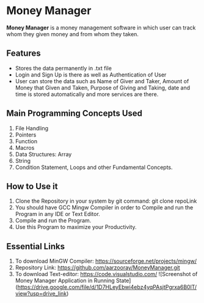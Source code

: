 # Money Manager
**Money Manager** is a money management software in which user can track whom they given money and from whom they taken. 
## Features
- Stores the data permanently in .txt file
- Login and Sign Up is there as well as Authentication of User
- User can store the data such as Name of Giver and Taker, Amount of Money that Given and Taken, Purpose of Giving and Taking, date and time is stored automatically and more 
  services are there.
## Main Programming Concepts Used
1. File Handling
2. Pointers
3. Function
4. Macros
5. Data Structures: Array
6. String
7. Condition Statement, Loops and other Fundamental Concepts.
## How to Use it
1. Clone the Repository in your system by git command:  git clone repoLink
2. You should have GCC Mingw Compiler in order to Compile and run the Program in any IDE or Text Editor.
3. Compile and run the Program.
4. Use this Program to maximize your Productivity.
## Essential Links
1. To download MinGW Compiler: https://sourceforge.net/projects/mingw/
2. Repository Link: https://github.com/aarzooray/MoneyManager.git
3. To download Text-editor: https://code.visualstudio.com/
![Screenshot of Money Manager Application in Running State] (https://drive.google.com/file/d/1D7HLeyEbwi4ebz4yqPAsjtPgrxa6B0lT/view?usp=drive_link)
